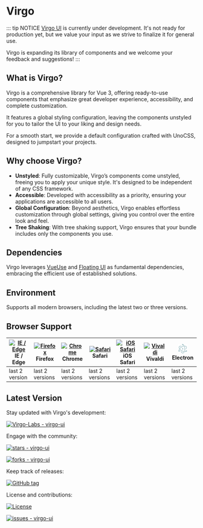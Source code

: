# Virgo

::: tip NOTICE
[Virgo UI](https://github.com/Virgo-Labs/virgo-ui) is currently under development. It's not ready for production yet, but we value your input as we strive to finalize it for general use.

Virgo is expanding its library of components and we welcome your feedback and suggestions!
:::

## What is Virgo?
Virgo is a comprehensive library for Vue 3, offering ready-to-use components that emphasize great developer experience, accessibility, and complete customization.

It features a global styling configuration, leaving the components unstyled for you to tailor the UI to your liking and design needs.

For a smooth start, we provide a default configuration crafted with UnoCSS, designed to jumpstart your projects.

## Why choose Virgo?
- **Unstyled**: Fully customizable, Virgo’s components come unstyled, freeing you to apply your unique style. It's designed to be independent of any CSS framework.
- **Accessible**: Developed with accessibility as a priority, ensuring your applications are accessible to all users.
- **Global Configuration**: Beyond aesthetics, Virgo enables effortless customization through global settings, giving you control over the entire look and feel.
- **Tree Shaking**: With tree shaking support, Virgo ensures that your bundle includes only the components you use.

## Dependencies
Virgo leverages [VueUse](https://vueuse.org/) and [Floating UI](https://floating-ui.com/) as fundamental dependencies, embracing the efficient use of established solutions.

## Environment

Supports all modern browsers, including the latest two or three versions.

## Browser Support

| [<img src="https://raw.githubusercontent.com/alrra/browser-logos/master/src/edge/edge_48x48.png" alt="IE / Edge" width="24px" height="24px" />](http://godban.github.io/browsers-support-badges/)<br/>IE / Edge | [<img src="https://raw.githubusercontent.com/alrra/browser-logos/master/src/firefox/firefox_48x48.png" alt="Firefox" width="24px" height="24px" />](http://godban.github.io/browsers-support-badges/)<br/>Firefox | [<img src="https://raw.githubusercontent.com/alrra/browser-logos/master/src/chrome/chrome_48x48.png" alt="Chrome" width="24px" height="24px" />](http://godban.github.io/browsers-support-badges/)<br/>Chrome | [<img src="https://raw.githubusercontent.com/alrra/browser-logos/master/src/safari/safari_48x48.png" alt="Safari" width="24px" height="24px" />](http://godban.github.io/browsers-support-badges/)<br/>Safari | [<img src="https://raw.githubusercontent.com/alrra/browser-logos/master/src/safari-ios/safari-ios_48x48.png" alt="iOS Safari" width="24px" height="24px" />](http://godban.github.io/browsers-support-badges/)<br/>iOS Safari | [<img src="https://raw.githubusercontent.com/alrra/browser-logos/master/src/vivaldi/vivaldi_48x48.png" alt="Vivaldi" width="24px" height="24px" />](http://godban.github.io/browsers-support-badges/)<br/>Vivaldi | [<img src="https://raw.githubusercontent.com/alrra/browser-logos/master/src/electron/electron_48x48.png" alt="Electron" width="24px" height="24px" />](http://godban.github.io/browsers-support-badges/)<br/>Electron |
|-----------------------------------------------------------------------------------------------------------------------------------------------------------------------------------------------------------------| --------- | --------- | --------- | --------- | --------- | --------- |
| last 2 version                                                                                                                                                                                                  | last 2 versions| last 2 versions| last 2 versions| last 2 versions| last 2 versions| last 2 versions

## Latest Version

Stay updated with Virgo's development:

[![Virgo-Labs - virgo-ui](https://img.shields.io/static/v1?label=Virgo-Labs&message=virgo-ui&color=blue&logo=github)](https://github.com/Virgo-Labs/virgo-ui "Visit GitHub repository")

Engage with the community:

[![stars - virgo-ui](https://img.shields.io/github/stars/Virgo-Labs/virgo-ui?style=social)](https://github.com/Virgo-Labs/virgo-ui)

[![forks - virgo-ui](https://img.shields.io/github/forks/Virgo-Labs/virgo-ui?style=social)](https://github.com/Virgo-Labs/virgo-ui)

Keep track of releases:

[![GitHub tag](https://img.shields.io/github/tag/Virgo-Labs/virgo-ui?include_prereleases=&sort=semver&color=blue)](https://github.com/Virgo-Labs/virgo-ui/releases/)

License and contributions:

[![License](https://img.shields.io/badge/License-MIT-blue)](#license)

[![issues - virgo-ui](https://img.shields.io/github/issues/Virgo-Labs/virgo-ui)](https://github.com/Virgo-Labs/virgo-ui/issues)





